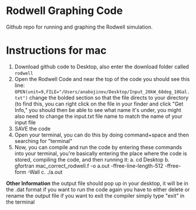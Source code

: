 # Rodwell Graphing Code
Github repo for running and graphing the Rodwell simulation. 

# Instructions for mac
1. Download github code to Desktop, also enter the download folder called `rodwell`
2. Open the Rodwell Code and near the top of the code you should see this line: `OPEN(unit=9,FILE="/Users/anabojinov/Desktop/Input_20kW_68deg_10Gal.txt")` change the bolded section so that the file directs to your directory (to find this, you can right click on the file in your finder and click "Get Info," you should then be able to see what name it's under, you might also need to change the input.txt file name to match the name of your input file
3. SAVE the code
4. Open your terminal, you can do this by doing command+space and then searching for "terminal"
5. Now, you can compile and run the code by entering these commands into your terminal, you're basically entering the place where the code is stored, compiling the code, and then running it:
	a. cd Desktop 
	b. gfortran mac_correct_rodwell.f -o a.out -ffree-line-length-512 -ffree-form -Wall
	c. ./a.out

**Other Information**
the output file should pop up in your desktop, it will be in the .dat format 
if you want to run the code again you have to either delete or rename the output file
if you want to exit the compiler simply type "exit" in the terminal
